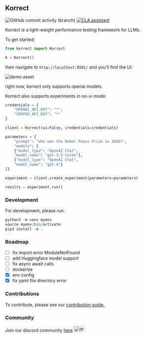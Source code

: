 ## Korrect

<img alt="GitHub commit activity (branch)" src="https://img.shields.io/github/commit-activity/t/kortex-labs/korrect"> <a href="https://cla-assistant.io/kortex-labs/korrect"><img src="https://cla-assistant.io/readme/badge/kortex-labs/korrect" alt="CLA assistant" /></a>

Korrect is a light-weight performance testing framework for LLMs.

To get started:

```python
from korrect import Korrect

k = Korrect()
```

then navigate to `http://localhost:8501/` and you'll find the UI:

![demo asset](https://github.com/kortex-labs/korrect/blob/6448ec72b44695cee6a284a7c7b6647debaeaa9c/korrect/asset/demo.png)

right now, korrect only supports openai models.

Korrect also supports experiments in no-ui mode:

```python
credentials = {
    "OPENAI_API_KEY": "*",
    "SERPER_API_KEY": "*"
}

client = Korrect(ui=False, credentials=credentials)

parameters = {
    "prompt": "who won the Nobel Peace Prize in 2020?",
    "models": [
    {"model_type": "OpenAI Chat",
    "model_name": "gpt-3.5-turbo"},
    {"model_type": "OpenAI Chat",
    "model_name": "gpt-4"}
]}

experiment = client.create_experiment(parameters=parameters)

results = experiment.run()
```

### Development 

For development, please run:

```python
python3 -m venv myenv
source myenv/bin/activate
pip3 install -e .
```

### Roadmap

- [ ] fix import error ModuleNotFound
- [ ] add Huggingface model support
- [ ] fix async await calls
- [ ] dockerize
- [x] env config
- [x] fix yaml file directory error

### Contributions

To contribute, please see our [contribution guide.](./CONTRIBUTING.md)

### Community

Join our discord community [here](https://discord.gg/stGaVVhq) <img src="https://github.com/kortex-labs/korrect/blob/6448ec72b44695cee6a284a7c7b6647debaeaa9c/korrect/asset/discord.png" alt="drawing" width="35" height="20"/>